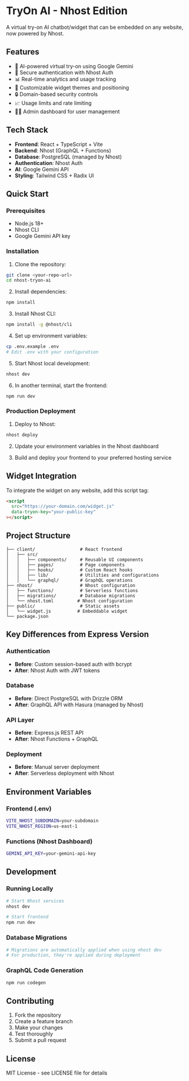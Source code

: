 # TryOn AI - Nhost Edition

A virtual try-on AI chatbot/widget that can be embedded on any website, now powered by Nhost.

## Features

- 🤖 AI-powered virtual try-on using Google Gemini
- 🔐 Secure authentication with Nhost Auth
- 📊 Real-time analytics and usage tracking
- 🎨 Customizable widget themes and positioning
- 🔒 Domain-based security controls
- 📈 Usage limits and rate limiting
- 👨‍💼 Admin dashboard for user management

## Tech Stack

- **Frontend**: React + TypeScript + Vite
- **Backend**: Nhost (GraphQL + Functions)
- **Database**: PostgreSQL (managed by Nhost)
- **Authentication**: Nhost Auth
- **AI**: Google Gemini API
- **Styling**: Tailwind CSS + Radix UI

## Quick Start

### Prerequisites

- Node.js 18+
- Nhost CLI
- Google Gemini API key

### Installation

1. Clone the repository:
```bash
git clone <your-repo-url>
cd nhost-tryon-ai
```

2. Install dependencies:
```bash
npm install
```

3. Install Nhost CLI:
```bash
npm install -g @nhost/cli
```

4. Set up environment variables:
```bash
cp .env.example .env
# Edit .env with your configuration
```

5. Start Nhost local development:
```bash
nhost dev
```

6. In another terminal, start the frontend:
```bash
npm run dev
```

### Production Deployment

1. Deploy to Nhost:
```bash
nhost deploy
```

2. Update your environment variables in the Nhost dashboard

3. Build and deploy your frontend to your preferred hosting service

## Widget Integration

To integrate the widget on any website, add this script tag:

```html
<script 
  src="https://your-domain.com/widget.js" 
  data-tryon-key="your-public-key"
></script>
```

## Project Structure

```
├── client/                 # React frontend
│   ├── src/
│   │   ├── components/     # Reusable UI components
│   │   ├── pages/          # Page components
│   │   ├── hooks/          # Custom React hooks
│   │   ├── lib/            # Utilities and configurations
│   │   └── graphql/        # GraphQL operations
├── nhost/                  # Nhost configuration
│   ├── functions/          # Serverless functions
│   ├── migrations/         # Database migrations
│   └── nhost.toml         # Nhost configuration
├── public/                 # Static assets
│   └── widget.js          # Embeddable widget
└── package.json
```

## Key Differences from Express Version

### Authentication
- **Before**: Custom session-based auth with bcrypt
- **After**: Nhost Auth with JWT tokens

### Database
- **Before**: Direct PostgreSQL with Drizzle ORM
- **After**: GraphQL API with Hasura (managed by Nhost)

### API Layer
- **Before**: Express.js REST API
- **After**: Nhost Functions + GraphQL

### Deployment
- **Before**: Manual server deployment
- **After**: Serverless deployment with Nhost

## Environment Variables

### Frontend (.env)
```bash
VITE_NHOST_SUBDOMAIN=your-subdomain
VITE_NHOST_REGION=us-east-1
```

### Functions (Nhost Dashboard)
```bash
GEMINI_API_KEY=your-gemini-api-key
```

## Development

### Running Locally
```bash
# Start Nhost services
nhost dev

# Start frontend
npm run dev
```

### Database Migrations
```bash
# Migrations are automatically applied when using nhost dev
# For production, they're applied during deployment
```

### GraphQL Code Generation
```bash
npm run codegen
```

## Contributing

1. Fork the repository
2. Create a feature branch
3. Make your changes
4. Test thoroughly
5. Submit a pull request

## License

MIT License - see LICENSE file for details